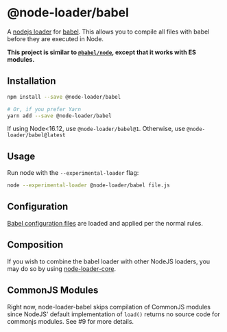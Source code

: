 # @node-loader/babel

A [nodejs loader](https://nodejs.org/dist/latest-v13.x/docs/api/esm.html#esm_experimental_loaders) for [babel](https://babeljs.io/). This allows you to compile all files with babel before they are executed in Node.

**This project is similar to [`@babel/node`](https://babeljs.io/docs/en/next/babel-node.html), except that it works with ES modules.**

## Installation

```sh
npm install --save @node-loader/babel

# Or, if you prefer Yarn
yarn add --save @node-loader/babel
```

If using Node<16.12, use `@node-loader/babel@1`. Otherwise, use `@node-loader/babel@latest`

## Usage

Run node with the `--experimental-loader` flag:

```sh
node --experimental-loader @node-loader/babel file.js
```

## Configuration

[Babel configuration files](https://babeljs.io/docs/en/config-files) are loaded and applied per the normal rules.

## Composition

If you wish to combine the babel loader with other NodeJS loaders, you may do so by using [node-loader-core](https://github.com/node-loader/node-loader-core).

## CommonJS Modules

Right now, node-loader-babel skips compilation of CommonJS modules since NodeJS' default implementation of `load()` returns no source code for commonjs modules. See #9 for more details.
